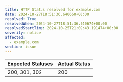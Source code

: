 ```yaml
---
title: HTTP Status resolved for example.com
date: 2024-10-27T18:51:36.640660+00:00
resolved: True
resolvedWhen: 2024-10-27T18:51:36.640674+00:00
resolvedStartTime: 2024-10-25T21:09:43.191474+00:00
severity: notice
affected:
  - example.com
section: issue
---
```


| Expected Statuses | Actual Status  |
|-------------------|----------------|
| 200, 301, 302 | 200 |
